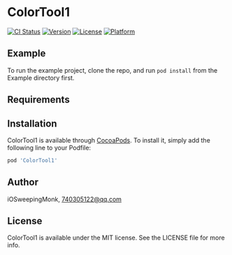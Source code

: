 # ColorTool1

[![CI Status](https://img.shields.io/travis/iOSweepingMonk/ColorTool1.svg?style=flat)](https://travis-ci.org/iOSweepingMonk/ColorTool1)
[![Version](https://img.shields.io/cocoapods/v/ColorTool1.svg?style=flat)](https://cocoapods.org/pods/ColorTool1)
[![License](https://img.shields.io/cocoapods/l/ColorTool1.svg?style=flat)](https://cocoapods.org/pods/ColorTool1)
[![Platform](https://img.shields.io/cocoapods/p/ColorTool1.svg?style=flat)](https://cocoapods.org/pods/ColorTool1)

## Example

To run the example project, clone the repo, and run `pod install` from the Example directory first.

## Requirements

## Installation

ColorTool1 is available through [CocoaPods](https://cocoapods.org). To install
it, simply add the following line to your Podfile:

```ruby
pod 'ColorTool1'
```

## Author

iOSweepingMonk, 740305122@qq.com

## License

ColorTool1 is available under the MIT license. See the LICENSE file for more info.
